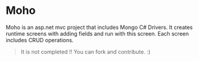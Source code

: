 # Moho
Moho is an asp.net mvc project that includes Mongo C# Drivers. It creates runtime screens with adding fields and run with this screen. Each screen includes CRUD operations.

>It is not completed !! You can fork and contribute. :)
